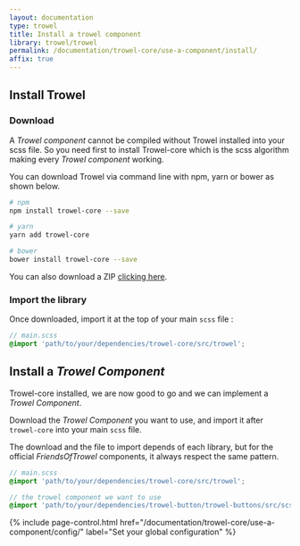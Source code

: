 ```yaml
---
layout: documentation
type: trowel
title: Install a trowel component
library: trowel/trowel
permalink: /documentation/trowel-core/use-a-component/install/
affix: true
---
```



## Install Trowel
### Download
A *Trowel component* cannot be compiled without Trowel installed into your scss file. So you need first to install Trowel-core which is the scss algorithm making every *Trowel component* working.

You can download Trowel via command line with npm, yarn or bower as shown below.

```sh
# npm
npm install trowel-core --save

# yarn
yarn add trowel-core

# bower
bower install trowel-core --save
```

You can also download a ZIP [clicking here](https://github.com/Trowel/Trowel/archive/master.zip).


### Import the library
Once downloaded, import it at the top of your main `scss` file :

```scss
// main.scss
@import 'path/to/your/dependencies/trowel-core/src/trowel';
```

## Install a *Trowel Component*
Trowel-core installed, we are now good to go and we can implement a *Trowel Component*.

Download the *Trowel Component* you want to use, and import it after `trowel-core` into your main `scss` file.

The download and the file to import depends of each library, but for the official *FriendsOfTrowel* components, it always respect the same pattern.

```scss
// main.scss
@import 'path/to/your/dependencies/trowel-core/src/trowel';

// the trowel component we want to use
@import 'path/to/your/dependencies/trowel-button/trowel-buttons/src/scss/buttons'
```

{% include page-control.html href="/documentation/trowel-core/use-a-component/config/" label="Set your global configuration" %}
